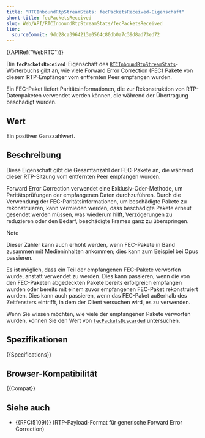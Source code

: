 ```yaml
---
title: "RTCInboundRtpStreamStats: fecPacketsReceived-Eigenschaft"
short-title: fecPacketsReceived
slug: Web/API/RTCInboundRtpStreamStats/fecPacketsReceived
l10n:
  sourceCommit: 9dd28ca3964213e0564c80db0a7c39d8ad73ed72
---
```


{{APIRef("WebRTC")}}

Die **`fecPacketsReceived`**-Eigenschaft des [`RTCInboundRtpStreamStats`](/de/docs/Web/API/RTCInboundRtpStreamStats)-Wörterbuchs gibt an, wie viele Forward Error Correction (FEC) Pakete von diesem RTP-Empfänger vom entfernten Peer empfangen wurden.

Ein FEC-Paket liefert Paritätsinformationen, die zur Rekonstruktion von RTP-Datenpaketen verwendet werden können, die während der Übertragung beschädigt wurden.

## Wert

Ein positiver Ganzzahlwert.

## Beschreibung

Diese Eigenschaft gibt die Gesamtanzahl der FEC-Pakete an, die während dieser RTP-Sitzung vom entfernten Peer empfangen wurden.

Forward Error Correction verwendet eine Exklusiv-Oder-Methode, um Paritätsprüfungen der empfangenen Daten durchzuführen.
Durch die Verwendung der FEC-Paritätsinformationen, um beschädigte Pakete zu rekonstruieren, kann vermieden werden, dass beschädigte Pakete erneut gesendet werden müssen, was wiederum hilft, Verzögerungen zu reduzieren oder den Bedarf, beschädigte Frames ganz zu überspringen.

> [!NOTE]
> Dieser Zähler kann auch erhöht werden, wenn FEC-Pakete in Band zusammen mit Medieninhalten ankommen; dies kann zum Beispiel bei Opus passieren.

Es ist möglich, dass ein Teil der empfangenen FEC-Pakete verworfen wurde, anstatt verwendet zu werden.
Dies kann passieren, wenn die von den FEC-Paketen abgedeckten Pakete bereits erfolgreich empfangen wurden oder bereits mit einem zuvor empfangenen FEC-Paket rekonstruiert wurden.
Dies kann auch passieren, wenn das FEC-Paket außerhalb des Zeitfensters eintrifft, in dem der Client versuchen wird, es zu verwenden.

Wenn Sie wissen möchten, wie viele der empfangenen Pakete verworfen wurden, können Sie den Wert von [`fecPacketsDiscarded`](/de/docs/Web/API/RTCInboundRtpStreamStats/fecPacketsDiscarded) untersuchen.

## Spezifikationen

{{Specifications}}

## Browser-Kompatibilität

{{Compat}}

## Siehe auch

- {{RFC(5109)}} (RTP-Payload-Format für generische Forward Error Correction)
